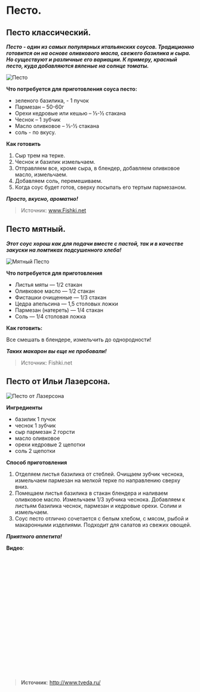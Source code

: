 # Песто.

## Песто классический.

_**Песто - один из самых популярных итальянских соусов. Традиционно готовится он на основе оливкового масла, свежего базилика и сыра. Но существуют и различные его вариации. К примеру, красный песто, куда добавляются вяленые на солнце томаты.**_

![Песто](/images/Kulinar/Sous/sousy_k_makaronam_001.jpg 'Песто')

**Что потребуется для приготовления соуса песто:**

- зеленого базилика, - 1 пучок
- Пармезан – 50-60г
- Орехи кедровые или кешью – ⅓-½ стакана
- Чеснок – 1 зубчик
- Масло оливковое – ⅓-½ стакана
- соль - по вкусу.

**Как готовить**

1. Сыр трем на терке.
2. Чеснок и базилик измельчаем.
3. Отправляем все, кроме сыра, в блендер, добавляем оливковое масло, измельчаем.
4. Добавляем соль, перемешиваем.
5. Когда соус будет готов, сверху посыпать его тертым пармезаном.

_**Просто, вкусно, ароматно!**_

> Источник: www.Fishki.net

## Песто мятный.

_**Этот соус хорош как для подачи вместе с пастой, так и в качестве закуски на ломтиках подсушенного хлеба!**_

![Мятный Песто](/images/Kulinar/Sous/sousy_k_makaronam_002.jpg 'Мятный Песто')

**Что потребуется для приготовления**

- Листья мяты — 1/2 стакан
- Оливковое масло — 1/2 стакан
- Фисташки очищенные — 1/3 стакан
- Цедра апельсина — 1,5 столовых ложки
- Пармезан (натереть) — 1/4 стакан
- Соль — 1/4 столовая ложка

**Как готовить:**

Все смешать в блендере, измельчить до однородности!

_**Таких макарон вы еще не пробовали!**_

> Источник: Fishki.net

## Песто от Ильи Лазерсона.

![Песто от Лазерсона](/images/Kulinar/Sous/pesto_l.jpg 'Песто от Лазерсона')

**Ингредиенты**

- базилик 1 пучок
- чеснок 1 зубчик
- сыр пармезан 2 горсти
- масло оливковое
- орехи кедровые 2 щепотки
- соль 2 щепотки

**Способ приготовления**

1. Отделяем листья базилика от стеблей. Очищаем зубчик чеснока, измельчаем пармезан на мелкой терке по направлению сверху вниз.
2. Помещаем листья базилика в стакан блендера и наливаем оливковое масло. Измельчаем 1/3 зубчика чеснока. Добавляем к листьям базилика чеснок, пармезан и кедровые орехи. Солим и измельчаем.
3. Соус песто отлично сочетается с белым хлебом, с мясом, рыбой и макаронными изделиями. Подходит для салатов из свежих овощей.

_**Приятного аппетита!**_

**Видео**:

<div class="youtube" id="6OyLkP6h4a0" style="width: 560px; height: 315px;"></div>

> **Источник**: http://www.tveda.ru/
